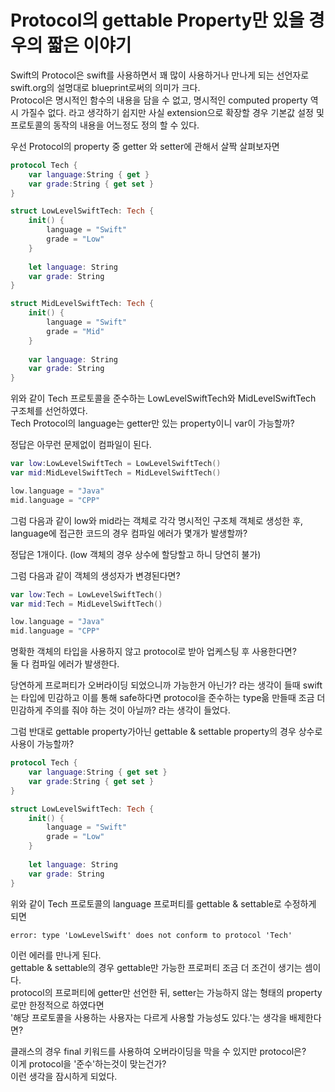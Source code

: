 # Protocol의 gettable Property만 있을 경우의 짧은 이야기 #

Swift의 Protocol은 swift를 사용하면서 꽤 많이 사용하거나 만나게 되는 선언자로 swift.org의 설명대로 blueprint로써의 의미가 크다.<br>
Protocol은 명시적인 함수의 내용을 담을 수 없고, 명시적인 computed property 역시 가질수 없다.
라고 생각하기 쉽지만 사실 extension으로 확장할 경우 기본값 설정 및 프로토콜의 동작의 내용을 어느정도 정의 할 수 있다.


우선 Protocol의 property 중 getter 와 setter에 관해서 살짝 살펴보자면

```  swift
protocol Tech {
    var language:String { get }
    var grade:String { get set }
}

struct LowLevelSwiftTech: Tech {
    init() {
        language = "Swift"
        grade = "Low"
    }
    
    let language: String
    var grade: String
}

struct MidLevelSwiftTech: Tech {
    init() {
        language = "Swift"
        grade = "Mid"
    }
    
    var language: String
    var grade: String
}
```
위와 같이 Tech 프로토콜을 준수하는 LowLevelSwiftTech와 MidLevelSwiftTech 구조체를 선언하였다.<br>
Tech Protocol의 language는 getter만 있는 property이니 var이 가능할까? <br>

정답은 아무런 문제없이 컴파일이 된다.

``` swift
var low:LowLevelSwiftTech = LowLevelSwiftTech()
var mid:MidLevelSwiftTech = MidLevelSwiftTech()

low.language = "Java"
mid.language = "CPP"
```

그럼 다음과 같이 low와 mid라는 객체로 각각 명시적인 구조체 객체로 생성한 후, language에 접근한 코드의 경우 컴파일 에러가 몇개가 발생할까? <br>

정답은 1개이다.
(low 객체의 경우 상수에 할당할고 하니 당연히 불가)

그럼 다음과 같이 객체의 생성자가 변경된다면? <br>
``` swift
var low:Tech = LowLevelSwiftTech()
var mid:Tech = MidLevelSwiftTech()

low.language = "Java"
mid.language = "CPP"
```

명확한 객체의 타입을 사용하지 않고 protocol로 받아 업케스팅 후 사용한다면? <br>
둘 다 컴파일 에러가 발생한다.<br>

당연하게 프로퍼티가 오버라이딩 되었으니까 가능한거 아닌가? 라는 생각이 들때 swift는 타입에 민감하고 이를 통해 safe하다면 protocol을 준수하는 type읆 만들때 조금 더 민감하게 주의를 줘야 하는 것이 아닐까? 라는 생각이 들었다.

그럼 반대로 gettable property가아닌 gettable & settable property의 경우 상수로 사용이 가능할까?

``` swift
protocol Tech {
    var language:String { get set }
    var grade:String { get set }
}

struct LowLevelSwiftTech: Tech {
    init() {
        language = "Swift"
        grade = "Low"
    }
    
    let language: String
    var grade: String
}
```
위와 같이 Tech 프로토콜의 language 프로퍼티를 gettable & settable로 수정하게 되면
```
error: type 'LowLevelSwift' does not conform to protocol 'Tech'
```
이런 에러를 만나게 된다. <br>
gettable & settable의 경우 gettable만 가능한 프로퍼티 조금 더 조건이 생기는 셈이다.<br>
protocol의 프로퍼티에 getter만 선언한 뒤, setter는 가능하지 않는 형태의 property로만 한정적으로 하였다면<br>
'해당 프로토콜을 사용하는 사용자는 다르게 사용할 가능성도 있다.'는 생각을 배제한다면?<br>

클래스의 경우 final 키워드를 사용하여 오버라이딩을 막을 수 있지만 protocol은? <br>
이게 protocol을 '준수'하는것이 맞는건가? <br>
이런 생각을 잠시하게 되었다.
